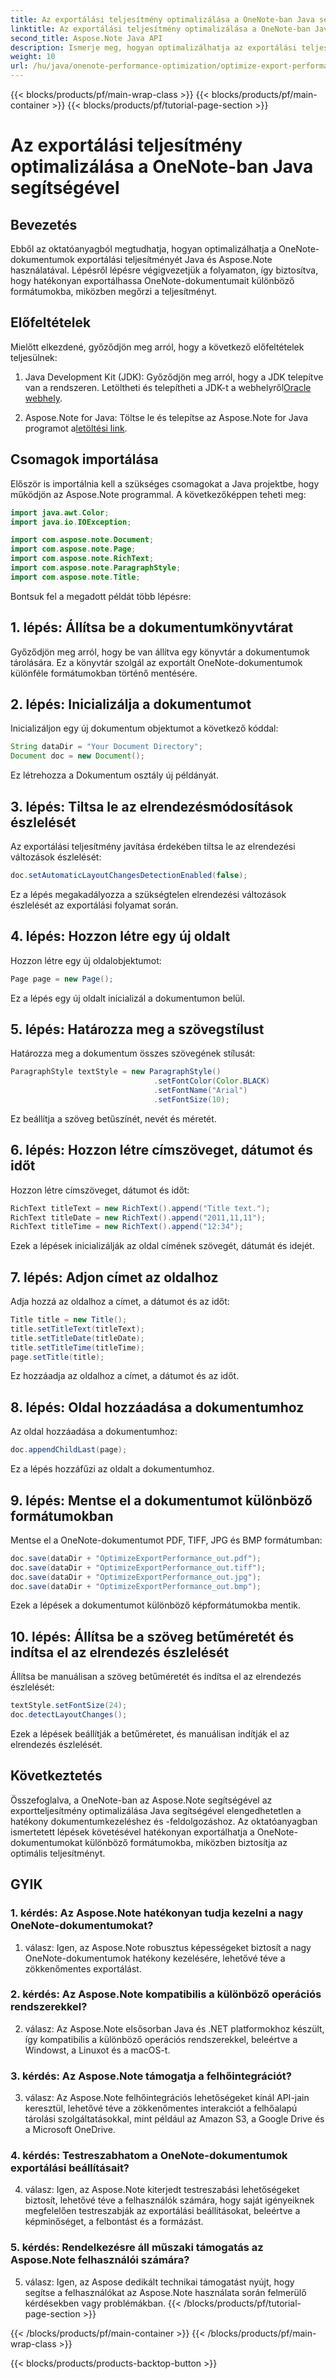 ```yaml
---
title: Az exportálási teljesítmény optimalizálása a OneNote-ban Java segítségével
linktitle: Az exportálási teljesítmény optimalizálása a OneNote-ban Java segítségével
second_title: Aspose.Note Java API
description: Ismerje meg, hogyan optimalizálhatja az exportálási teljesítményt a OneNote-ban Java és Aspose.Note használatával. Hatékonyan exportálhat dokumentumokat különböző formátumokba lépésről lépésre.
weight: 10
url: /hu/java/onenote-performance-optimization/optimize-export-performance/
---
```


{{< blocks/products/pf/main-wrap-class >}}
{{< blocks/products/pf/main-container >}}
{{< blocks/products/pf/tutorial-page-section >}}

# Az exportálási teljesítmény optimalizálása a OneNote-ban Java segítségével

## Bevezetés

Ebből az oktatóanyagból megtudhatja, hogyan optimalizálhatja a OneNote-dokumentumok exportálási teljesítményét Java és Aspose.Note használatával. Lépésről lépésre végigvezetjük a folyamaton, így biztosítva, hogy hatékonyan exportálhassa OneNote-dokumentumait különböző formátumokba, miközben megőrzi a teljesítményt.

## Előfeltételek

Mielőtt elkezdené, győződjön meg arról, hogy a következő előfeltételek teljesülnek:

1.  Java Development Kit (JDK): Győződjön meg arról, hogy a JDK telepítve van a rendszeren. Letöltheti és telepítheti a JDK-t a webhelyről[Oracle webhely](https://www.oracle.com/java/technologies/javase-jdk11-downloads.html).
   
2. Aspose.Note for Java: Töltse le és telepítse az Aspose.Note for Java programot a[letöltési link](https://releases.aspose.com/note/java/).

## Csomagok importálása

Először is importálnia kell a szükséges csomagokat a Java projektbe, hogy működjön az Aspose.Note programmal. A következőképpen teheti meg:

```java
import java.awt.Color;
import java.io.IOException;

import com.aspose.note.Document;
import com.aspose.note.Page;
import com.aspose.note.RichText;
import com.aspose.note.ParagraphStyle;
import com.aspose.note.Title;
```

Bontsuk fel a megadott példát több lépésre:

## 1. lépés: Állítsa be a dokumentumkönyvtárat

Győződjön meg arról, hogy be van állítva egy könyvtár a dokumentumok tárolására. Ez a könyvtár szolgál az exportált OneNote-dokumentumok különféle formátumokban történő mentésére.

## 2. lépés: Inicializálja a dokumentumot

Inicializáljon egy új dokumentum objektumot a következő kóddal:

```java
String dataDir = "Your Document Directory";
Document doc = new Document();
```

Ez létrehozza a Dokumentum osztály új példányát.

## 3. lépés: Tiltsa le az elrendezésmódosítások észlelését

Az exportálási teljesítmény javítása érdekében tiltsa le az elrendezési változások észlelését:

```java
doc.setAutomaticLayoutChangesDetectionEnabled(false);
```

Ez a lépés megakadályozza a szükségtelen elrendezési változások észlelését az exportálási folyamat során.

## 4. lépés: Hozzon létre egy új oldalt

Hozzon létre egy új oldalobjektumot:

```java
Page page = new Page();
```

Ez a lépés egy új oldalt inicializál a dokumentumon belül.

## 5. lépés: Határozza meg a szövegstílust

Határozza meg a dokumentum összes szövegének stílusát:

```java
ParagraphStyle textStyle = new ParagraphStyle()
                                .setFontColor(Color.BLACK)
                                .setFontName("Arial")
                                .setFontSize(10);
```

Ez beállítja a szöveg betűszínét, nevét és méretét.

## 6. lépés: Hozzon létre címszöveget, dátumot és időt

Hozzon létre címszöveget, dátumot és időt:

```java
RichText titleText = new RichText().append("Title text.");
RichText titleDate = new RichText().append("2011,11,11");
RichText titleTime = new RichText().append("12:34");
```

Ezek a lépések inicializálják az oldal címének szövegét, dátumát és idejét.

## 7. lépés: Adjon címet az oldalhoz

Adja hozzá az oldalhoz a címet, a dátumot és az időt:

```java
Title title = new Title();
title.setTitleText(titleText);
title.setTitleDate(titleDate);
title.setTitleTime(titleTime);
page.setTitle(title);
```

Ez hozzáadja az oldalhoz a címet, a dátumot és az időt.

## 8. lépés: Oldal hozzáadása a dokumentumhoz

Az oldal hozzáadása a dokumentumhoz:

```java
doc.appendChildLast(page);
```

Ez a lépés hozzáfűzi az oldalt a dokumentumhoz.

## 9. lépés: Mentse el a dokumentumot különböző formátumokban

Mentse el a OneNote-dokumentumot PDF, TIFF, JPG és BMP formátumban:

```java
doc.save(dataDir + "OptimizeExportPerformance_out.pdf");
doc.save(dataDir + "OptimizeExportPerformance_out.tiff");
doc.save(dataDir + "OptimizeExportPerformance_out.jpg");
doc.save(dataDir + "OptimizeExportPerformance_out.bmp");
```

Ezek a lépések a dokumentumot különböző képformátumokba mentik.

## 10. lépés: Állítsa be a szöveg betűméretét és indítsa el az elrendezés észlelését

Állítsa be manuálisan a szöveg betűméretét és indítsa el az elrendezés észlelését:

```java
textStyle.setFontSize(24);
doc.detectLayoutChanges();
```

Ezek a lépések beállítják a betűméretet, és manuálisan indítják el az elrendezés észlelését.

## Következtetés

Összefoglalva, a OneNote-ban az Aspose.Note segítségével az exportteljesítmény optimalizálása Java segítségével elengedhetetlen a hatékony dokumentumkezeléshez és -feldolgozáshoz. Az oktatóanyagban ismertetett lépések követésével hatékonyan exportálhatja a OneNote-dokumentumokat különböző formátumokba, miközben biztosítja az optimális teljesítményt.

## GYIK

### 1. kérdés: Az Aspose.Note hatékonyan tudja kezelni a nagy OneNote-dokumentumokat?

1. válasz: Igen, az Aspose.Note robusztus képességeket biztosít a nagy OneNote-dokumentumok hatékony kezelésére, lehetővé téve a zökkenőmentes exportálást.
   
### 2. kérdés: Az Aspose.Note kompatibilis a különböző operációs rendszerekkel?

2. válasz: Az Aspose.Note elsősorban Java és .NET platformokhoz készült, így kompatibilis a különböző operációs rendszerekkel, beleértve a Windowst, a Linuxot és a macOS-t.
   
### 3. kérdés: Az Aspose.Note támogatja a felhőintegrációt?

3. válasz: Az Aspose.Note felhőintegrációs lehetőségeket kínál API-jain keresztül, lehetővé téve a zökkenőmentes interakciót a felhőalapú tárolási szolgáltatásokkal, mint például az Amazon S3, a Google Drive és a Microsoft OneDrive.
   
### 4. kérdés: Testreszabhatom a OneNote-dokumentumok exportálási beállításait?

4. válasz: Igen, az Aspose.Note kiterjedt testreszabási lehetőségeket biztosít, lehetővé téve a felhasználók számára, hogy saját igényeiknek megfelelően testreszabják az exportálási beállításokat, beleértve a képminőséget, a felbontást és a formázást.
   
### 5. kérdés: Rendelkezésre áll műszaki támogatás az Aspose.Note felhasználói számára?

5. válasz: Igen, az Aspose dedikált technikai támogatást nyújt, hogy segítse a felhasználókat az Aspose.Note használata során felmerülő kérdésekben vagy problémákban.
{{< /blocks/products/pf/tutorial-page-section >}}

{{< /blocks/products/pf/main-container >}}
{{< /blocks/products/pf/main-wrap-class >}}

{{< blocks/products/products-backtop-button >}}
